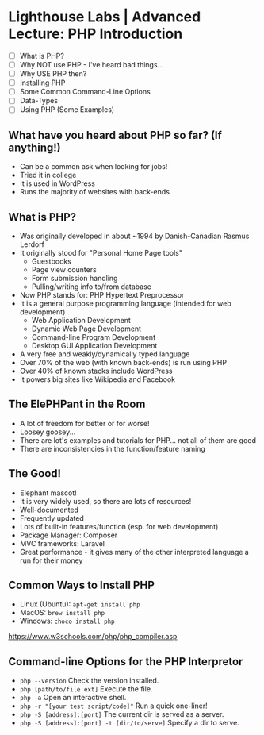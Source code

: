 # Lighthouse Labs | Advanced Lecture: PHP Introduction

* [ ] What is PHP?
* [ ] Why NOT use PHP - I've heard bad things...
* [ ] Why USE PHP then?
* [ ] Installing PHP
* [ ] Some Common Command-Line Options
* [ ] Data-Types
* [ ] Using PHP (Some Examples)

## What have you heard about PHP so far? (If anything!)

* Can be a common ask when looking for jobs!
* Tried it in college
* It is used in WordPress
* Runs the majority of websites with back-ends

## What is PHP?

* Was originally developed in about ~1994 by Danish-Canadian Rasmus Lerdorf
* It originally stood for "Personal Home Page tools"
    * Guestbooks
    * Page view counters
    * Form submission handling
    * Pulling/writing info to/from database
* Now PHP stands for: PHP Hypertext Preprocessor
* It is a general purpose programming language (intended for web development)
    * Web Application Development
    * Dynamic Web Page Development
    * Command-line Program Development
    * Desktop GUI Application Development
* A very free and weakly/dynamically typed language
* Over 70% of the web (with known back-ends) is run using PHP
* Over 40% of known stacks include WordPress
* It powers big sites like Wikipedia and Facebook

## The ElePHPant in the Room

* A lot of freedom for better or for worse!
* Loosey goosey...
* There are lot's examples and tutorials for PHP... not all of them are good
* There are inconsistencies in the function/feature naming

## The Good!

* Elephant mascot!
* It is very widely used, so there are lots of resources!
* Well-documented
* Frequently updated
* Lots of built-in features/function (esp. for web development)
* Package Manager: Composer
* MVC frameworks: Laravel
* Great performance - it gives many of the other interpreted language a run for their money

## Common Ways to Install PHP

* Linux (Ubuntu): `apt-get install php`
* MacOS: `brew install php`
* Windows: `choco install php`

https://www.w3schools.com/php/php_compiler.asp

## Command-line Options for the PHP Interpretor

* `php --version` Check the version installed.
* `php [path/to/file.ext]` Execute the file.
* `php -a` Open an interactive shell.
* `php -r "[your test script/code]"` Run a quick one-liner!
* `php -S [address]:[port]` The current dir is served as a server.
* `php -S [address]:[port] -t [dir/to/serve]` Specify a dir to serve.
